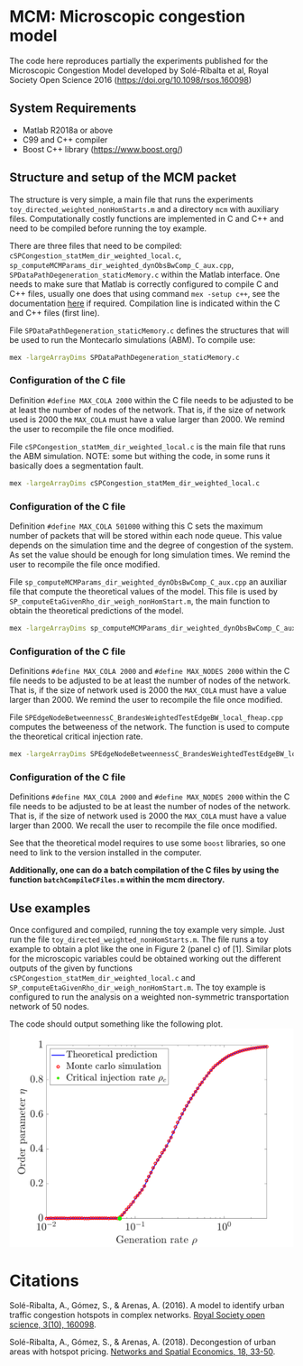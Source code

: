 #  MCM: Microscopic congestion model

The code here reproduces partially the experiments published for the Microscopic Congestion Model developed by Solé-Ribalta et al, Royal Society Open Science 2016 (https://doi.org/10.1098/rsos.160098)

## System Requirements

- Matlab R2018a or above
- C99 and C++ compiler
- Boost C++ library (https://www.boost.org/)

## Structure and setup of the MCM packet

The structure is very simple, a main file that runs the experiments `toy_directed_weighted_nonHomStarts.m` and a directory `mcm` with auxiliary files.
Computationally costly functions are implemented in C and C++ and need to be compiled before running the toy example.

There are three files that need to be compiled: `cSPCongestion_statMem_dir_weighted_local.c`, `sp_computeMCMParams_dir_weighted_dynObsBwComp_C_aux.cpp`, `SPDataPathDegeneration_staticMemory.c` within the Matlab interface.
One needs to make sure that Matlab is correctly configured to compile C and C++ files, usually one does that using command `mex -setup c++`, see the documentation [here](https://es.mathworks.com/help/matlab/matlab_external/changing-default-compiler.html) if required.
Compilation line is indicated within the C and C++ files (first line).

File `SPDataPathDegeneration_staticMemory.c` defines the structures that will be used to run the Montecarlo simulations (ABM).
To compile use:

```sh
mex -largeArrayDims SPDataPathDegeneration_staticMemory.c
```

### Configuration of the C file

Definition `#define MAX_COLA 2000` within the C file needs to be adjusted to be at least the number of nodes of the network.
That is, if the size of network used is 2000 the `MAX_COLA` must have a value larger than 2000.
We remind the user to recompile the file once modified.

File `cSPCongestion_statMem_dir_weighted_local.c` is the main file that runs the ABM simulation.
NOTE: some but withing the code, in some runs it basically does a segmentation fault.

```sh
mex -largeArrayDims cSPCongestion_statMem_dir_weighted_local.c
```

### Configuration of the C file

Definition `#define MAX_COLA 501000` withing this C sets the maximum number of packets that will be stored within each node queue.
This value depends on the simulation time and the degree of congestion of the system.
As set the value should be enough for long simulation times.
We remind the user to recompile the file once modified.


File `sp_computeMCMParams_dir_weighted_dynObsBwComp_C_aux.cpp` an auxiliar file that compute the theoretical values of the model.
This file is used by `SP_computeEtaGivenRho_dir_weigh_nonHomStart.m`, the main function to obtain the theoretical predictions of the model.

```sh
mex -largeArrayDims sp_computeMCMParams_dir_weighted_dynObsBwComp_C_aux.cpp -I/usr/local/Cellar/boost/1.80.0/include/
```

### Configuration of the C file

Definitions `#define MAX_COLA 2000` and `#define MAX_NODES 2000` within the C file needs to be adjusted to be at least the number of nodes of the network.
That is, if the size of network used is 2000 the `MAX_COLA` must have a value larger than 2000.
We remind the user to recompile the file once modified.

File `SPEdgeNodeBetweennessC_BrandesWeightedTestEdgeBW_local_fheap.cpp` computes the betweeness of the network.
The function is used to compute the theoretical critical injection rate.

```sh
mex -largeArrayDims SPEdgeNodeBetweennessC_BrandesWeightedTestEdgeBW_local_fheap.cpp -I/usr/local/Cellar/boost/1.80.0/include/
```

### Configuration of the C file

Definitions `#define MAX_COLA 2000` and `#define MAX_NODES 2000` within the C file needs to be adjusted to be at least the number of nodes of the network.
That is, if the size of network used is 2000 the `MAX_COLA` must have a value larger than 2000.
We recall the user to recompile the file once modified.

See that the theoretical model requires to use some `boost` libraries, so one need to link to the version installed in the computer.

**Additionally, one can do a batch compilation of the C files by using the function `batchCompileCFiles.m` within the mcm directory.**

## Use examples

Once configured and compiled, running the toy example very simple.
Just run the file `toy_directed_weighted_nonHomStarts.m`.
The file runs a toy example to obtain a plot like the one in Figure 2 (panel c) of [1].
Similar plots for the microscopic variables could be obtained working out the different outputs of the given by functions `cSPCongestion_statMem_dir_weighted_local.c` and `SP_computeEtaGivenRho_dir_weigh_nonHomStart.m`.
The toy example is configured to run the analysis on a weighted non-symmetric transportation network of 50 nodes.

The code should output something like the following plot.
![](fig/outputExample.png)

# Citations

Solé-Ribalta, A., Gómez, S., & Arenas, A. (2016). A model to identify urban traffic congestion hotspots in complex networks. [Royal Society open science, 3(10), 160098](https://doi.org/10.1007/s11067-017-9349-y).

Solé-Ribalta, A., Gómez, S., & Arenas, A. (2018). Decongestion of urban areas with hotspot pricing. [Networks and Spatial Economics, 18, 33-50](https://link.springer.com/article/10.1007/s11067-017-9349-y).
